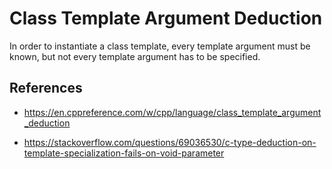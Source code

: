 # Class Template Argument Deduction

In order to instantiate a class template, every template argument must be known, but not every template argument has to be specified.

## References

- https://en.cppreference.com/w/cpp/language/class_template_argument_deduction

- https://stackoverflow.com/questions/69036530/c-type-deduction-on-template-specialization-fails-on-void-parameter